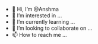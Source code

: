 - 👋 Hi, I’m @Anshma
- 👀 I’m interested in ...
- 🌱 I’m currently learning ...
- 💞️ I’m looking to collaborate on ...
- 📫 How to reach me ...

<!---
Anshma/Anshma is a ✨ special ✨ repository because its `README.md` (this file) appears on your GitHub profile.
You can click the Preview link to take a look at your changes.
--->
